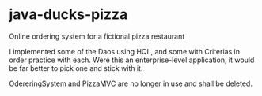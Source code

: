 # java-ducks-pizza
Online ordering system for a fictional pizza restaurant

I implemented some of the Daos using HQL, and some with Criterias in order practice with each.  Were this an enterprise-level application, it would be far better to pick one and stick with it.

OdereringSystem and PizzaMVC are no longer in use and shall be deleted.
